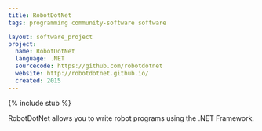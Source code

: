 ```yaml
---
title: RobotDotNet
tags: programming community-software software

layout: software_project
project:
  name: RobotDotNet
  language: .NET
  sourcecode: https://github.com/robotdotnet
  website: http://robotdotnet.github.io/
  created: 2015
---
```


{% include stub %}

RobotDotNet allows you to write robot programs using the .NET Framework.
